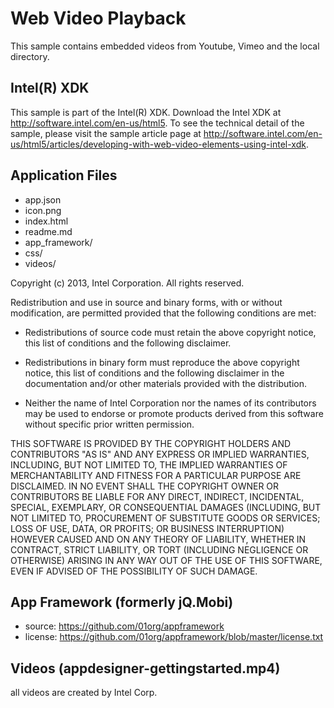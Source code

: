 Web Video Playback
=========================
This sample contains embedded videos from Youtube, Vimeo and the local directory.

Intel(R) XDK
-------------------------------------------
This sample is part of the Intel(R) XDK. 
Download the Intel XDK at http://software.intel.com/en-us/html5.
To see the technical detail of the sample, please visit the sample article page 
at http://software.intel.com/en-us/html5/articles/developing-with-web-video-elements-using-intel-xdk. 

Application Files
-----------------
* app.json
* icon.png
* index.html
* readme.md
* app_framework/
* css/
* videos/


Copyright (c) 2013, Intel Corporation. All rights reserved.

Redistribution and use in source and binary forms, with or without modification, 
are permitted provided that the following conditions are met:

- Redistributions of source code must retain the above copyright notice, 
  this list of conditions and the following disclaimer.

- Redistributions in binary form must reproduce the above copyright notice, 
  this list of conditions and the following disclaimer in the documentation 
  and/or other materials provided with the distribution.

- Neither the name of Intel Corporation nor the names of its contributors 
  may be used to endorse or promote products derived from this software 
  without specific prior written permission.

THIS SOFTWARE IS PROVIDED BY THE COPYRIGHT HOLDERS AND CONTRIBUTORS "AS IS" 
AND ANY EXPRESS OR IMPLIED WARRANTIES, INCLUDING, BUT NOT LIMITED TO, 
THE IMPLIED WARRANTIES OF MERCHANTABILITY AND FITNESS FOR A PARTICULAR PURPOSE 
ARE DISCLAIMED. IN NO EVENT SHALL THE COPYRIGHT OWNER OR CONTRIBUTORS BE 
LIABLE FOR ANY DIRECT, INDIRECT, INCIDENTAL, SPECIAL, EXEMPLARY, OR 
CONSEQUENTIAL DAMAGES (INCLUDING, BUT NOT LIMITED TO, PROCUREMENT OF SUBSTITUTE 
GOODS OR SERVICES; LOSS OF USE, DATA, OR PROFITS; OR BUSINESS INTERRUPTION) 
HOWEVER CAUSED AND ON ANY THEORY OF LIABILITY, WHETHER IN CONTRACT, STRICT 
LIABILITY, OR TORT (INCLUDING NEGLIGENCE OR OTHERWISE) ARISING IN ANY WAY OUT 
OF THE USE OF THIS SOFTWARE, EVEN IF ADVISED OF THE POSSIBILITY OF SUCH DAMAGE.

App Framework (formerly jQ.Mobi)
-----------------------------------------------------------------------------
* source:  https://github.com/01org/appframework
* license: https://github.com/01org/appframework/blob/master/license.txt
 
Videos (appdesigner-gettingstarted.mp4)
-----------------------------------------------------------------------------
all videos are created by Intel Corp.
